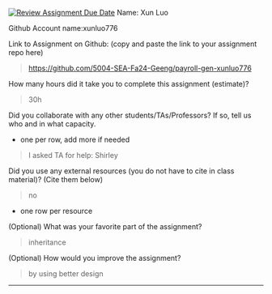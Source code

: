 [![Review Assignment Due Date](https://classroom.github.com/assets/deadline-readme-button-22041afd0340ce965d47ae6ef1cefeee28c7c493a6346c4f15d667ab976d596c.svg)](https://classroom.github.com/a/0MNG42B5)
Name: Xun Luo

Github Account name:xunluo776

Link to Assignment on Github: (copy and paste the link to your assignment repo here)
>https://github.com/5004-SEA-Fa24-Geeng/payroll-gen-xunluo776

How many hours did it take you to complete this assignment (estimate)?
> 30h

Did you collaborate with any other students/TAs/Professors? If so, tell us who and in what
capacity.

* one per row, add more if needed
>I asked TA for help: Shirley

Did you use any external resources (you do not have to cite in class material)? (Cite them below)
>no
* one row per resource


(Optional) What was your favorite part of the assignment?
>inheritance 

(Optional) How would you improve the assignment?
>by using better design
---
